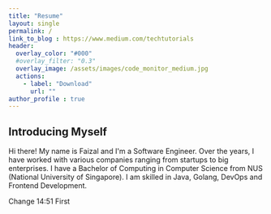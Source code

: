 ```yaml
---
title: "Resume"
layout: single
permalink: /
link_to_blog : https://www.medium.com/techtutorials
header:
  overlay_color: "#000"
  #overlay_filter: "0.3"
  overlay_image: /assets/images/code_monitor_medium.jpg
  actions:
    - label: "Download"
      url: ""
author_profile : true
---  
```


## Introducing Myself

Hi there! My name is Faizal and I'm a Software Engineer. Over the years, I have worked with various companies ranging from startups to big enterprises. I have a Bachelor of Computing in Computer Science from NUS (National University of Singapore). I am skilled in Java, Golang, DevOps and Frontend Development.

Change 14:51 First